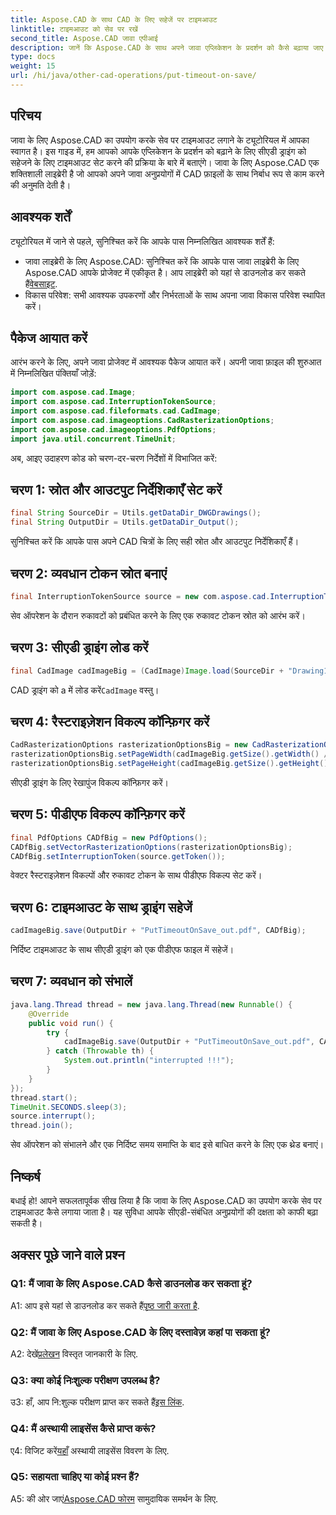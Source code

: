 ```yaml
---
title: Aspose.CAD के साथ CAD के लिए सहेजें पर टाइमआउट
linktitle: टाइमआउट को सेव पर रखें
second_title: Aspose.CAD जावा एपीआई
description: जानें कि Aspose.CAD के साथ अपने जावा एप्लिकेशन के प्रदर्शन को कैसे बढ़ाया जाए। CAD ड्रॉइंग के लिए सेव पर टाइमआउट लगाएं। हमारे चरण-दर-चरण मार्गदर्शिका का पालन करें.
type: docs
weight: 15
url: /hi/java/other-cad-operations/put-timeout-on-save/
---
```

## परिचय

जावा के लिए Aspose.CAD का उपयोग करके सेव पर टाइमआउट लगाने के ट्यूटोरियल में आपका स्वागत है। इस गाइड में, हम आपको आपके एप्लिकेशन के प्रदर्शन को बढ़ाने के लिए सीएडी ड्राइंग को सहेजने के लिए टाइमआउट सेट करने की प्रक्रिया के बारे में बताएंगे। जावा के लिए Aspose.CAD एक शक्तिशाली लाइब्रेरी है जो आपको अपने जावा अनुप्रयोगों में CAD फ़ाइलों के साथ निर्बाध रूप से काम करने की अनुमति देती है।

## आवश्यक शर्तें

ट्यूटोरियल में जाने से पहले, सुनिश्चित करें कि आपके पास निम्नलिखित आवश्यक शर्तें हैं:
-  जावा लाइब्रेरी के लिए Aspose.CAD: सुनिश्चित करें कि आपके पास जावा लाइब्रेरी के लिए Aspose.CAD आपके प्रोजेक्ट में एकीकृत है। आप लाइब्रेरी को यहां से डाउनलोड कर सकते हैं[वेबसाइट](https://releases.aspose.com/cad/java/).
- विकास परिवेश: सभी आवश्यक उपकरणों और निर्भरताओं के साथ अपना जावा विकास परिवेश स्थापित करें।

## पैकेज आयात करें

आरंभ करने के लिए, अपने जावा प्रोजेक्ट में आवश्यक पैकेज आयात करें। अपनी जावा फ़ाइल की शुरुआत में निम्नलिखित पंक्तियाँ जोड़ें:

```java
import com.aspose.cad.Image;
import com.aspose.cad.InterruptionTokenSource;
import com.aspose.cad.fileformats.cad.CadImage;
import com.aspose.cad.imageoptions.CadRasterizationOptions;
import com.aspose.cad.imageoptions.PdfOptions;
import java.util.concurrent.TimeUnit;
```

अब, आइए उदाहरण कोड को चरण-दर-चरण निर्देशों में विभाजित करें:

## चरण 1: स्रोत और आउटपुट निर्देशिकाएँ सेट करें

```java
final String SourceDir = Utils.getDataDir_DWGDrawings();
final String OutputDir = Utils.getDataDir_Output();
```

सुनिश्चित करें कि आपके पास अपने CAD चित्रों के लिए सही स्रोत और आउटपुट निर्देशिकाएँ हैं।

## चरण 2: व्यवधान टोकन स्रोत बनाएं

```java
final InterruptionTokenSource source = new com.aspose.cad.InterruptionTokenSource();
```

सेव ऑपरेशन के दौरान रुकावटों को प्रबंधित करने के लिए एक रुकावट टोकन स्रोत को आरंभ करें।

## चरण 3: सीएडी ड्राइंग लोड करें

```java
final CadImage cadImageBig = (CadImage)Image.load(SourceDir + "Drawing11.dwg");
```

 CAD ड्राइंग को a में लोड करें`CadImage` वस्तु।

## चरण 4: रैस्टराइज़ेशन विकल्प कॉन्फ़िगर करें

```java
CadRasterizationOptions rasterizationOptionsBig = new CadRasterizationOptions();
rasterizationOptionsBig.setPageWidth(cadImageBig.getSize().getWidth() / 2);
rasterizationOptionsBig.setPageHeight(cadImageBig.getSize().getHeight() / 2);
```

सीएडी ड्राइंग के लिए रेखापुंज विकल्प कॉन्फ़िगर करें।

## चरण 5: पीडीएफ विकल्प कॉन्फ़िगर करें

```java
final PdfOptions CADfBig = new PdfOptions();
CADfBig.setVectorRasterizationOptions(rasterizationOptionsBig);
CADfBig.setInterruptionToken(source.getToken());
```

वेक्टर रैस्टराइज़ेशन विकल्पों और रुकावट टोकन के साथ पीडीएफ विकल्प सेट करें।

## चरण 6: टाइमआउट के साथ ड्राइंग सहेजें

```java
cadImageBig.save(OutputDir + "PutTimeoutOnSave_out.pdf", CADfBig);
```

निर्दिष्ट टाइमआउट के साथ सीएडी ड्राइंग को एक पीडीएफ फाइल में सहेजें।

## चरण 7: व्यवधान को संभालें

```java
java.lang.Thread thread = new java.lang.Thread(new Runnable() {
    @Override
    public void run() {
        try {
            cadImageBig.save(OutputDir + "PutTimeoutOnSave_out.pdf", CADfBig);
        } catch (Throwable th) {
            System.out.println("interrupted !!!");
        }
    }
});
thread.start();
TimeUnit.SECONDS.sleep(3);
source.interrupt();
thread.join();
```

सेव ऑपरेशन को संभालने और एक निर्दिष्ट समय समाप्ति के बाद इसे बाधित करने के लिए एक थ्रेड बनाएं।

## निष्कर्ष

बधाई हो! आपने सफलतापूर्वक सीख लिया है कि जावा के लिए Aspose.CAD का उपयोग करके सेव पर टाइमआउट कैसे लगाया जाता है। यह सुविधा आपके सीएडी-संबंधित अनुप्रयोगों की दक्षता को काफी बढ़ा सकती है।

## अक्सर पूछे जाने वाले प्रश्न

### Q1: मैं जावा के लिए Aspose.CAD कैसे डाउनलोड कर सकता हूं?

 A1: आप इसे यहां से डाउनलोड कर सकते हैं[पृष्ठ जारी करता है](https://releases.aspose.com/cad/java/).

### Q2: मैं जावा के लिए Aspose.CAD के लिए दस्तावेज़ कहां पा सकता हूं?

 A2: देखें[प्रलेखन](https://reference.aspose.com/cad/java/) विस्तृत जानकारी के लिए.

### Q3: क्या कोई निःशुल्क परीक्षण उपलब्ध है?

उ3: हाँ, आप नि:शुल्क परीक्षण प्राप्त कर सकते हैं[इस लिंक](https://releases.aspose.com/).

### Q4: मैं अस्थायी लाइसेंस कैसे प्राप्त करूं?

 ए4: विजिट करें[यहाँ](https://purchase.aspose.com/temporary-license/) अस्थायी लाइसेंस विवरण के लिए.

### Q5: सहायता चाहिए या कोई प्रश्न हैं?

 A5: की ओर जाएं[Aspose.CAD फोरम](https://forum.aspose.com/c/cad/19) सामुदायिक समर्थन के लिए.